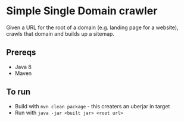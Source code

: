 # Simple Single Domain crawler

Given a URL for the root of a domain (e.g. landing page for a website),
crawls that domain and builds up a sitemap. 

## Prereqs
- Java 8
- Maven

## To run
- Build with ```mvn clean package``` - this creaters an uberjar in target
- Run with ```java -jar <built jar> <root url>```

